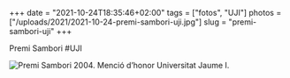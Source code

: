 +++
date = "2021-10-24T18:35:46+02:00"
tags = ["fotos", "UJI"]
photos = ["/uploads/2021/2021-10-24-premi-sambori-uji.jpg"]
slug = "premi-sambori-uji"
+++

Premi Sambori #UJI

<img alt="Premi Sambori 2004. Menció d’honor Universitat Jaume I." src="/uploads/2021/2021-10-24-premi-sambori-uji.jpg">
